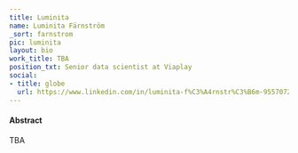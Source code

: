 ```yaml
---
title: Luminita
name: Luminita Färnström
_sort: farnstrom
pic: luminita
layout: bio
work_title: TBA
position_txt: Senior data scientist at Viaplay
social:
- title: globe
  url: https://www.linkedin.com/in/luminita-f%C3%A4rnstr%C3%B6m-9557072/
---
```


#### Abstract
TBA
